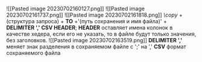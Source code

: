 ![[Pasted image 20230702160127.png]]
![[Pasted image 20230702161737.png]]
![[Pasted image 20230702161818.png]]
*\\copy* + (структура запроса) + __TO__ +'(путь сохранения и имя файла)' + __DELIMITER ',' CSV HEADER__;
__HEADER__ оставляет имена колонок в качестве хедера, если его не указать, то в файле будут только значения, без заголовков.
![[Pasted image 20230702163519.png]]
__DELIMITER ','__  меняет знак разделения в сохраняемом файле с ';' на ','
__CSV__ формат сохраняемого файла

